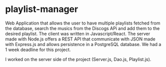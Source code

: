 # playlist-manager
Web Application that allows the user to have multiple playlists fetched from the database, search the musics from the Discogs APi and add them to the desired playlist. The client was written in Javascript/React. The server made with Node.js offers a REST API that communicate with JSON made with Express.js and allows persistence in a PostgreSQL database. We had a 1 week deadline for this project.

I worked on the server side of the project (Server.js, Dao.js, Playlist.js).
